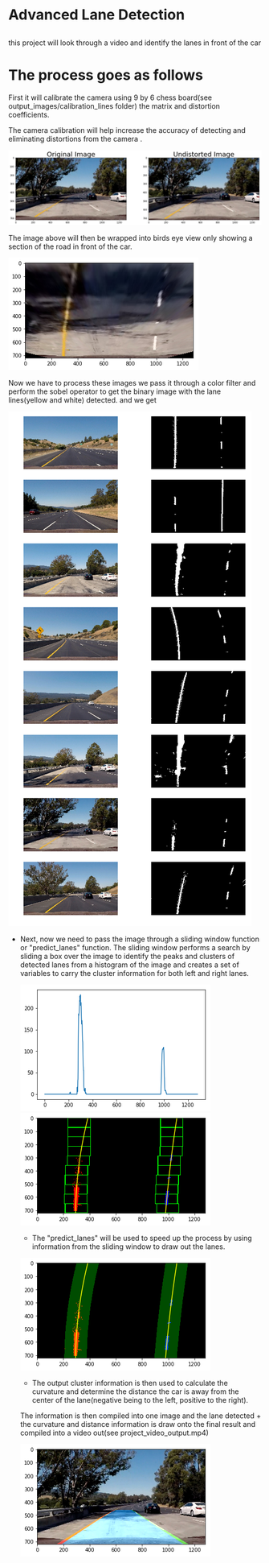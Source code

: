 # Advanced Lane Detection

[//]: # (Image References)

[image1]: undistorted.png "Undistorted"
[image2]: wrap.png "Fish eye Wrap"
[image3]: ResultsPipeline.png "Pipeline Results"
[image4]: Histogram.png  "Histogram"
[image5]: Slidingwindow.png "Sliding Window"
[image6]: visualize.png "visualization of predictions"
[image7]: drawingLine.png "Drawing lines"


 ##
 this project will look through a video and identify the lanes in front of the car 

   # The process goes as follows 

First it will calibrate the camera using 9 by 6 chess board(see output_images/calibration_lines folder) the matrix and distortion coefficients.
	
The camera calibration will help increase the accuracy of detecting and eliminating distortions from the  camera .
	
![alt text][image1]
	
The image above will then be wrapped into birds eye view only showing a section of the road in front of the car. 
	
![alt text][image2]
	
Now we have to process these images 
we pass it through a color filter and perform the sobel operator to get the binary image with the lane lines(yellow and white) detected.
and we get 
	 
 ![alt text][image3]
	 
* Next, now we need to pass the image through a sliding window function or "predict_lanes" function. 
    The sliding window performs a search by sliding a box over the image to identify the peaks and clusters of detected lanes from a histogram of the image and creates a set of variables to carry the cluster information for both left and right lanes.
	
	![alt text][image4]          	![alt text][image5]
	
 	* The "predict_lanes" will be used to speed up the process by using information from the sliding window to draw out the lanes.

	![alt text][image6]

	* The output cluster information is then used to calculate the curvature and determine the distance the car is away from the center of the lane(negative being to the left, positive to the right).

	The information is then compiled into one image and the lane detected + the curvature and distance information is draw onto the final result and compiled into a video out(see project_video_output.mp4)
		
	![alt text][image7]	




